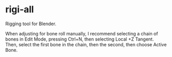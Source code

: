 # rigi-all
Rigging tool for Blender.

When adjusting for bone roll manually, I recommend selecting a chain of bones in Edit Mode, pressing Ctrl+N, then selecting Local +Z Tangent. Then, select the first bone in the chain, then the second, then choose Active Bone.
